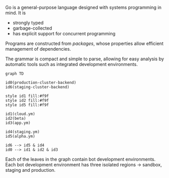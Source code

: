 Go is a general-purpose language designed with systems programming in mind. It is 
- strongly typed 
- garbage-collected 
- has explicit support for concurrent programming

Programs are constructed from _packages_, whose properties allow efficient management of dependencies.

The grammar is compact and simple to parse, allowing for easy analysis by automatic tools such as integrated development environments.

```mermaid
graph TD

id0(production-cluster-backend)
id6(staging-cluster-backend)

style id1 fill:#f9f
style id2 fill:#f9f
style id5 fill:#f9f

id1(cloud.ym)
id2(beta)
id3(app.ym)

id4(staging.ym)
id5(alpha.ym)

id6 --> id5 & id4
id0 --> id1 & id2 & id3
```
Each of the leaves in the graph contain bot development environments. Each bot development environment has three isolated regions -> sandbox, staging and production. 